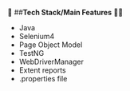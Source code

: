 :pushpin: ##**Tech Stack/Main Features** :woman_technologist:

- Java
- Selenium4
- Page Object Model
- TestNG
- WebDriverManager
- Extent reports
- .properties file
